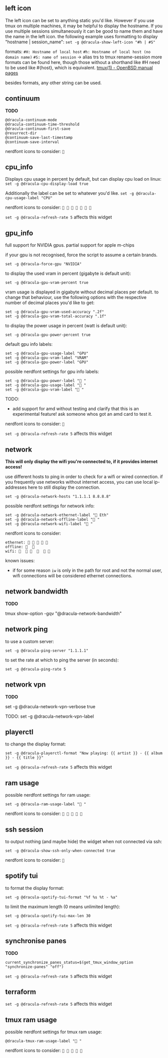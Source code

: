 
## left icon

The left icon can be set to anything static you'd like.
However if you use tmux on multiple machines, it may be helpful to display the hostname.
If you use multiple sessions simultaneously it can be good to name them and have the name in the left icon.
the following example uses formatting to display "hostname | session_name":
`set -g @dracula-show-left-icon "#h | #S"`

formats:
`#H: Hostname of local host`
`#h: Hostname of local host (no domain name)`
`#S: name of session` -> alias trs to tmux rename-session
more formats can be found here, though those without a shorthand like #H need to be used like #{host}, which is equivalent.
[tmux(1) - OpenBSD manual pages](https://man.openbsd.org/tmux.1#FORMATS)

besides formats, any other string can be used.

## continuum

**TODO**

```
@dracula-continuum-mode
@dracula-continuum-time-threshold
@dracula-continuum-first-save
@resurrect-dir
@continuum-save-last-timestamp
@continuum-save-interval
```

nerdfont icons to consider:
`󰉉 `

## cpu_info

Displays cpu usage in percent by default, but can display cpu load on linux:
`set -g @dracula-cpu-display-load true`

Additionally the label can be set to whatever you'd like.
`set -g @dracula-cpu-usage-label "CPU"`

nerdfont icons to consider:
`   󰍛 󰘚 󰻟 󰻠 `

`set -g @dracula-refresh-rate 5` affects this widget

## gpu_info

full support for NVIDIA gpus.
partial support for apple m-chips

if your gpu is not recognised, force the script to assume a certain brands.
```
set -g @dracula-force-gpu "NVIDIA"
```

to display the used vram in percent (gigabyte is default unit):
```
set -g @dracula-gpu-vram-percent true
```

vram usage is displayed in gigabyte without decimal places per default. to change that behaviour, use the following options with the respective number of decimal places you'd like to get:
```
set -g @dracula-gpu-vram-used-accuracy ".2f"
set -g @dracula-gpu-vram-total-accuracy ".1f"
```

to display the power usage in percent (watt is default unit):
```
set -g @dracula-gpu-power-percent true
```

default gpu info labels:
```
set -g @dracula-gpu-usage-label "GPU"
set -g @dracula-gpu-vram-label "VRAM"
set -g @dracula-gpu-power-label "GPU"
```

possible nerdfont settings for gpu info labels:
```
set -g @dracula-gpu-power-label "󰢮 "
set -g @dracula-gpu-usage-label "󰢮 "
set -g @dracula-gpu-vram-label "󰢮 "
```

TODO:
- add support for amd without testing and clarify that this is an experimental feature! ask someone whos got an amd card to test it.

nerdfont icons to consider:
`󰢮  `

`set -g @dracula-refresh-rate 5` affects this widget

## network

**This will only display the wifi you're connected to, if it provides internet access!**

use different hosts to ping in order to check for a wifi or wired connection.
if you frequently use networks without internet access, you can use local ip-addresses here to still display the connection.
```
set -g @dracula-network-hosts "1.1.1.1 8.8.8.8"
```

possible nerdfont settings for network info:
```
set -g @dracula-network-ethernet-label "󰈀 Eth"
set -g @dracula-network-offline-label "󱍢 "
set -g @dracula-network-wifi-label " "
```

nerdfont icons to consider:
```
ethernet: 󰈀 󰒪 󰒍 󰌗 󰌘
offline: 󰖪  󱍢
wifi:      󰖩  󰘊 󰒢
```

known issues:
- if for some reason `iw` is only in the path for root and not the normal user, wifi connections will be considered ethernet connections.

## network bandwidth

**TODO**

tmux show-option -gqv "@dracula-network-bandwidth"

## network ping

to use a custom server:
```
set -g @dracula-ping-server "1.1.1.1"
```

to set the rate at which to ping the server (in seconds):
```
set -g @dracula-ping-rate 5
```
## network vpn

**TODO**

set -g @dracula-network-vpn-verbose true

TODO:
set -g @dracula-network-vpn-label

## playerctl

to change the display format:
```
set -g @dracula-playerctl-format "Now playing: {{ artist }} - {{ album }} - {{ title }}"
```

`set -g @dracula-refresh-rate 5` affects this widget
## ram usage

possible nerdfont settings for ram usage:
```
set -g @dracula-ram-usage-label " "
```

nerdfont icons to consider:
`   󰍛 󰘚 `

## ssh session

to output nothing (and maybe hide) the widget when not connected via ssh:
```
set -g @dracula-show-ssh-only-when-connected true
```

nerdfont icons to consider:
`󰣀 `

## spotify tui

to format the display format:
```
set -g @dracula-spotify-tui-format "%f %s %t - %a"
```

to limit the maximum length (0 means unlimited length):
```
set -g @dracula-spotify-tui-max-len 30
```

`set -g @dracula-refresh-rate 5` affects this widget

## synchronise panes

**TODO**

```
current_synchronize_panes_status=$(get_tmux_window_option "synchronize-panes" "off")
```

`set -g @dracula-refresh-rate 5` affects this widget
## terraform

`set -g @dracula-refresh-rate 5` affects this widget
## tmux ram usage

possible nerdfont settings for tmux ram usage:
```
@dracula-tmux-ram-usage-label " "
```

nerdfont icons to consider:
`   󰍛 󰘚 `
